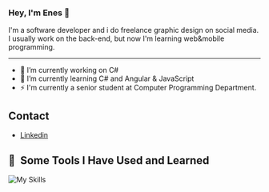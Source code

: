 ### Hey, I'm Enes 👋
<p>
  I'm a software developer and i do freelance graphic design on social media. I usually work on the back-end, but now I'm learning web&mobile programming.
  </p>
  <hr>

- 🔭 I’m currently working on C# 
- 🌱 I’m currently learning C# and Angular & JavaScript
- ⚡ I'm currently a senior student at Computer Programming Department.

## Contact
- [Linkedin](https://www.linkedin.com/in/enes-s-26441a230/)



<h2> 🚀 &nbsp;Some Tools I Have Used and Learned</h2>

![My Skills](https://skills.thijs.gg/icons?i=js,html,css,bootstrap,cs,dotnet,ts,angular)





<!--
**EnesSariyildiz/enessariyildiz** is a ✨ _special_ ✨ repository because its `README.md` (this file) appears on your GitHub profile.

Here are some ideas to get you started:


- 👯 I’m looking to collaborate on ...
- 🤔 I’m looking for help with ...
- 💬 Ask me about ...
- 📫 How to reach me: ...
- 😄 Pronouns: ...
- ⚡ Fun fact: ...
-->
